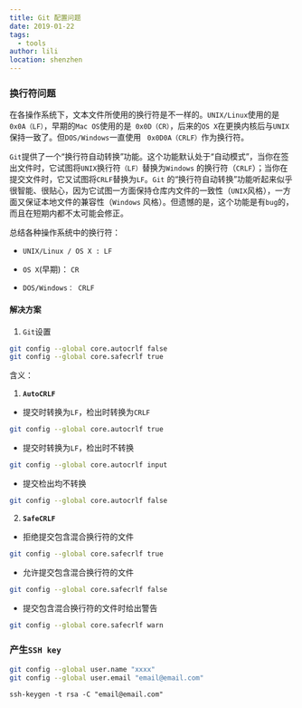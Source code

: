 ```yaml
---
title: Git 配置问题
date: 2019-01-22
tags:
  - tools
author: lili
location: shenzhen
---
```


### 换行符问题

在各操作系统下，文本文件所使用的换行符是不一样的。` UNIX/Linux `使用的是 ` 0x0A（LF）`，早期的` Mac OS `使用的是` 0x0D（CR）`，后来的` OS X `在更换内核后与` UNIX `保持一致了。但` DOS/Windows `一直使用 ` 0x0D0A（CRLF）`作为换行符。

` Git `提供了一个“换行符自动转换”功能。这个功能默认处于“自动模式”，当你在签出文件时，它试图将` UNIX `换行符`（LF）`替换为` Windows ` 的换行符（` CRLF `）；当你在提交文件时，它又试图将` CRLF `替换为` LF `。` Git ` 的“换行符自动转换”功能听起来似乎很智能、很贴心，因为它试图一方面保持仓库内文件的一致性（` UNIX `风格），一方面又保证本地文件的兼容性（` Windows ` 风格）。但遗憾的是，这个功能是有` bug `的，而且在短期内都不太可能会修正。

总结各种操作系统中的换行符：

- ` UNIX/Linux / OS X : LF `

- ` OS X `(早期)： ` CR `

- ` DOS/Windows： CRLF `

#### 解决方案
1. ` Git `设置

```bash
git config --global core.autocrlf false
git config --global core.safecrlf true
```

含义：

1. **` AutoCRLF `**
- 提交时转换为` LF `，检出时转换为` CRLF `
```bash
git config --global core.autocrlf true
```

- 提交时转换为` LF `，检出时不转换
```bash
git config --global core.autocrlf input
```

- 提交检出均不转换
```bash
git config --global core.autocrlf false
```

2. **` SafeCRLF `**
- 拒绝提交包含混合换行符的文件
```bash
git config --global core.safecrlf true
```

- 允许提交包含混合换行符的文件
```bash
git config --global core.safecrlf false
```

- 提交包含混合换行符的文件时给出警告

```bash
git config --global core.safecrlf warn
```

### 产生` SSH key `

```bash
git config --global user.name "xxxx"
git config --global user.email "email@email.com"
```

```
ssh-keygen -t rsa -C "email@email.com"
```
